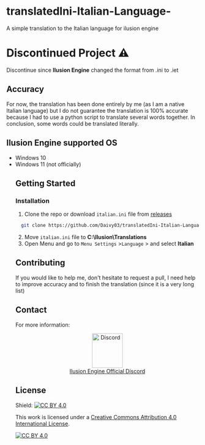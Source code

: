 # translatedIni-Italian-Language-
A simple translation to the Italian language for ilusion engine

# Discontinued Project ⚠️
 Discontinue since <b>Ilusion Engine</b> changed the format from .ini to .iet
 
 
 

## Accuracy
For now, the translation has been done entirely by me (as I am a native Italian language) but I do not guarantee the translation is 100% accurate because I had to use a python script to translate several words together. In conclusion, some words could be translated literally.

## Ilusion Engine supported OS
<ul>
 <li>Windows 10</li>
 <li>Windows 11 (not officially)</li>

## Getting Started
### Installation
1. Clone the repo or download `italian.ini` file from <a href="https://github.com/Daivy03/translatedIni-Italian-Language-/releases">releases</a>
 ```sh
   git clone https://github.com/Daivy03/translatedIni-Italian-Language-.git
   ```
2. Move `italian.ini` file to <b>C:\Ilusion\Translations</b>
3. Open Menu and go to `Menu Settings` >`Language` > and select <b>Italian</b>



## Contributing
If you would like to help me, don't hesitate to request a pull, I need help to improve accuracy and to finish the translation (since it is a very long list)

## Contact
For more information:
<br/>
<!-- Discord Logo -->
<p align="center">
<img src="https://discord.com/assets/f9bb9c4af2b9c32a2c5ee0014661546d.png" width="80" height="90" alt=Discord>
 <br/><a href="https://discord.com/invite/UZFDzJZbYe">Ilusion Engine Official Discord</a>
</p>

## License
Shield: [![CC BY 4.0][cc-by-shield]][cc-by]

This work is licensed under a
[Creative Commons Attribution 4.0 International License][cc-by].

[![CC BY 4.0][cc-by-image]][cc-by]

[cc-by]: http://creativecommons.org/licenses/by/4.0/
[cc-by-image]: https://i.creativecommons.org/l/by/4.0/88x31.png
[cc-by-shield]: https://img.shields.io/badge/License-CC%20BY%204.0-lightgrey.svg
